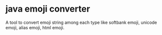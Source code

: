 # java emoji converter

A tool to convert emoji string among each type  like softbank emoji, unicode emoji, alias emoji, html emoji.
